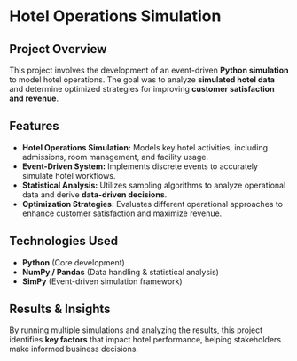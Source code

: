 # Hotel Operations Simulation

## Project Overview
This project involves the development of an event-driven **Python simulation** to model hotel operations. The goal was to analyze **simulated hotel data** and determine optimized strategies for improving **customer satisfaction and revenue**.

## Features
- **Hotel Operations Simulation:** Models key hotel activities, including admissions, room management, and facility usage.
- **Event-Driven System:** Implements discrete events to accurately simulate hotel workflows.
- **Statistical Analysis:** Utilizes sampling algorithms to analyze operational data and derive **data-driven decisions**.
- **Optimization Strategies:** Evaluates different operational approaches to enhance customer satisfaction and maximize revenue.

## Technologies Used
- **Python** (Core development)
- **NumPy / Pandas** (Data handling & statistical analysis)
- **SimPy** (Event-driven simulation framework)


## Results & Insights
By running multiple simulations and analyzing the results, this project identifies **key factors** that impact hotel performance, helping stakeholders make informed business decisions.
